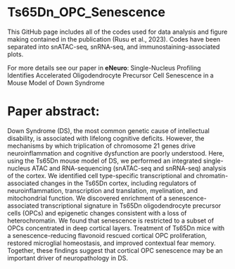 # Ts65Dn_OPC_Senescence
This GitHub page includes all of the codes used for data analysis and figure making contained in the publication (Rusu et al., 2023).
Codes have been separated into snATAC-seq, snRNA-seq, and immunostaining-associated plots.

For more details see our paper in **eNeuro**: Single-Nucleus Profiling Identifies Accelerated Oligodendrocyte Precursor Cell Senescence in a Mouse Model of Down Syndrome

# Paper abstract:
Down Syndrome (DS), the most common genetic cause of intellectual disability, is associated with lifelong cognitive deficits. However, the mechanisms by which triplication of chromosome 21 genes drive neuroinflammation and cognitive dysfunction are poorly understood. Here, using the Ts65Dn mouse model of DS, we performed an integrated single-nucleus ATAC and RNA-sequencing (snATAC-seq and snRNA-seq) analysis of the cortex. We identified cell type-specific transcriptional and chromatin-associated changes in the Ts65Dn cortex, including regulators of neuroinflammation, transcription and translation, myelination, and mitochondrial function. We discovered enrichment of a senescence-associated transcriptional signature in Ts65Dn oligodendrocyte precursor cells (OPCs) and epigenetic changes consistent with a loss of heterochromatin. We found that senescence is restricted to a subset of OPCs concentrated in deep cortical layers. Treatment of Ts65Dn mice with a senescence-reducing flavonoid rescued cortical OPC proliferation, restored microglial homeostasis, and improved contextual fear memory. Together, these findings suggest that cortical OPC senescence may be an important driver of neuropathology in DS.
